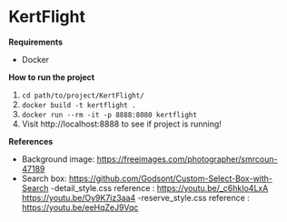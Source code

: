# KertFlight

**Requirements**
- Docker

**How to run the project**
1. ``` cd path/to/project/KertFlight/ ```
2. ``` docker build -t kertflight . ```
3. ``` docker run --rm -it -p 8888:8080 kertflight ```
4. Visit http://localhost:8888 to see if project is running!

**References**
- Background image: https://freeimages.com/photographer/smrcoun-47189
- Search box: https://github.com/Godsont/Custom-Select-Box-with-Search
-detail_style.css reference : 
	https://youtu.be/_c6hkIo4LxA
	https://youtu.be/Oy9K7iz3aa4
-reserve_style.css reference :
	https://youtu.be/eeHqZeJ9Vqc
